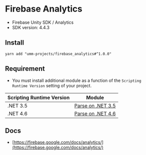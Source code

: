 # Firebase Analytics

* Firebase Unity SDK / Analytics
* SDK version: 4.4.3

## Install

```shell
yarn add "umm-projects/firebase_analytics#^1.0.0"
```

## Requirement

* You must install additional module as a function of the `Scripting Runtime Version` setting of your project.

| Scripting Runtime Version | Module |
| --- | --- |
| .NET 3.5 | [Parse on .NET 3.5](https://github.com/umm-projects/parse_dotnet35) |
| .NET 4.6 | [Parse on .NET 4.6](https://github.com/umm-projects/parse_dotnet46) |

## Docs

* [https://firebase.google.com/docs/analytics/](https://firebase.google.com/docs/analytics/)
